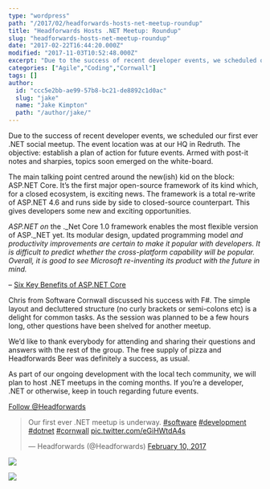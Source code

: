```yaml
---
type: "wordpress"
path: "/2017/02/headforwards-hosts-net-meetup-roundup"
title: "Headforwards Hosts .NET Meetup: Roundup"
slug: "headforwards-hosts-net-meetup-roundup"
date: "2017-02-22T16:44:20.000Z"
modified: "2017-11-03T10:52:48.000Z"
excerpt: "Due to the success of recent developer events, we scheduled our first ever .NET social meetup. The event location was at our HQ in Redruth. The objective: establish a plan of action for future events. Armed with post-it notes and sharpies, topics soon emerged on the white-board. The main talking point centred around the new(ish) \[…\]"
categories: ["Agile","Coding","Cornwall"]
tags: []
author:
  id: "ccc5e2bb-ae99-57b8-bc21-de8892c1d0ac"
  slug: "jake"
  name: "Jake Kimpton"
  path: "/author/jake/"
---
```

Due to the success of recent developer events, we scheduled our first ever .NET social meetup. The event location was at our HQ in Redruth. The objective: establish a plan of action for future events. Armed with post-it notes and sharpies, topics soon emerged on the white-board.

The main talking point centred around the new(ish) kid on the block: ASP.NET Core. It’s the first major open-source framework of its kind which, for a closed ecosystem, is exciting news. The framework is a total re-write of ASP.NET 4.6 and runs side by side to closed-source counterpart. This gives developers some new and exciting opportunities.

_ASP.NET on_ the ._Net Core 1.0 framework enables the most flexible version of ASP._NET yet. Its modular design, updated programming model _and productivity improvements are certain to make it popular with developers. It is difficult to predict whether the cross-platform capability will be popular. Overall, it is good to see Microsoft re-inventing its product with the future in mind._

– [Six Key Benefits of ASP.NET Core](http://www.trigent.com/blog/six-key-benefits-of-asp-net-core-1-0-which-make-it-different-better/)

Chris from Software Cornwall discussed his success with F#. The simple layout and decluttered structure (no curly brackets or semi-colons etc) is a delight for common tasks. As the session was planned to be a few hours long, other questions have been shelved for another meetup.

We’d like to thank everybody for attending and sharing their questions and answers with the rest of the group. The free supply of pizza and Headforwards Beer was definitely a success, as usual.

As part of our ongoing development with the local tech community, we will plan to host .NET meetups in the coming months. If you’re a developer, .NET or otherwise, keep in touch regarding future events.

[Follow @Headforwards](https://twitter.com/Headforwards)

> Our first ever .NET meetup is underway. [#software](https://twitter.com/hashtag/software?src=hash) [#development](https://twitter.com/hashtag/development?src=hash) [#dotnet](https://twitter.com/hashtag/dotnet?src=hash) [#cornwall](https://twitter.com/hashtag/cornwall?src=hash) [pic.twitter.com/eGiHWtdA4s](https://t.co/eGiHWtdA4s)
> 
> — Headforwards (@Headforwards) [February 10, 2017](https://twitter.com/Headforwards/status/830105259804618753)

[![](/wp-content/uploads/2017/02/IMG_1364-web-2048-2-300x186.jpg)](/wp-content/uploads/2017/02/IMG_1364-web-2048-2.jpg)

[![](/wp-content/uploads/2017/02/IMG_1357-web-2048-2-300x291.jpg)](/wp-content/uploads/2017/02/IMG_1357-web-2048-2.jpg)